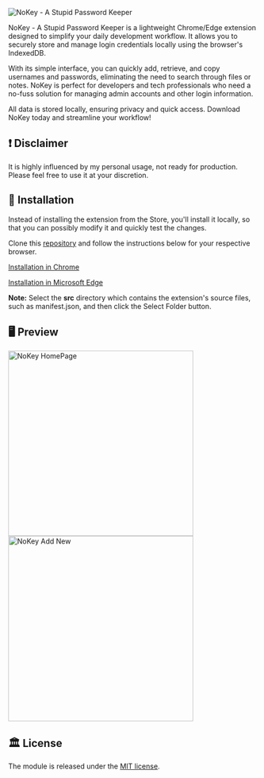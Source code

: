 ![NoKey - A Stupid Password Keeper](https://github.com/user-attachments/assets/6799d6c8-83bd-45cb-a268-2276bab445f1)

NoKey - A Stupid Password Keeper is a lightweight Chrome/Edge extension designed to simplify your daily development workflow. It allows you to securely store and manage login credentials locally using the browser's IndexedDB.

With its simple interface, you can quickly add, retrieve, and copy usernames and passwords, eliminating the need to search through files or notes. NoKey is perfect for developers and tech professionals who need a no-fuss solution for managing admin accounts and other login information.

All data is stored locally, ensuring privacy and quick access. Download NoKey today and streamline your workflow!

## ❗ Disclaimer

It is highly influenced by my personal usage, not ready for production. Please feel free to use it at your discretion.

## 🚀 Installation

Instead of installing the extension from the Store, you'll install it locally, so that you can possibly modify it and quickly test the changes.

Clone this [repository](https://github.com/juashyam/nokey-password-keeper) and follow the instructions below for your respective browser.

[Installation in Chrome](https://developer.chrome.com/docs/extensions/get-started/tutorial/hello-world#load-unpacked)

[Installation in Microsoft Edge](https://learn.microsoft.com/en-us/microsoft-edge/extensions-chromium/getting-started/part1-simple-extension#install-the-sample-locally)

**Note:** Select the **src** directory which contains the extension's source files, such as manifest.json, and then click the Select Folder button.

## 🖥 Preview

<img width="373" alt="NoKey HomePage" src="https://github.com/user-attachments/assets/c650857a-3a0e-4fbc-9b25-66b85f58db57" />
<img width="373" alt="NoKey Add New" src="https://github.com/user-attachments/assets/00ca1c78-1e55-448d-ac9c-75297199b6e4" />

## 🏛️ License

The module is released under the [MIT license](https://github.com/juashyam/nokey-password-keeper/blob/main/LICENSE).
